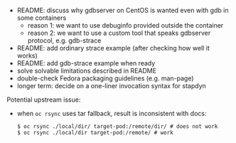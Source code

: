 - README: discuss why gdbserver on CentOS is wanted even with gdb in some containers
  - reason 1: we want to use debuginfo provided outside the container
  - reason 2: we want to use a custom tool that speaks gdbserver protocol, e.g. gdb-strace
- README: add ordinary strace example (after checking how well it works)
- README: add gdb-strace example when ready
- solve solvable limitations described in README
- double-check Fedora packaging guidelines (e.g. man-page)
- longer term: decide on a one-liner invocation syntax for stapdyn

Potential upstream issue:
- when `oc rsync` uses tar fallback, result is inconsistent with docs:

      $ oc rsync ./local/dir/ target-pod:/remote/dir/ # does not work
      $ oc rsync ./local/dir target-pod:/remote/ # work
